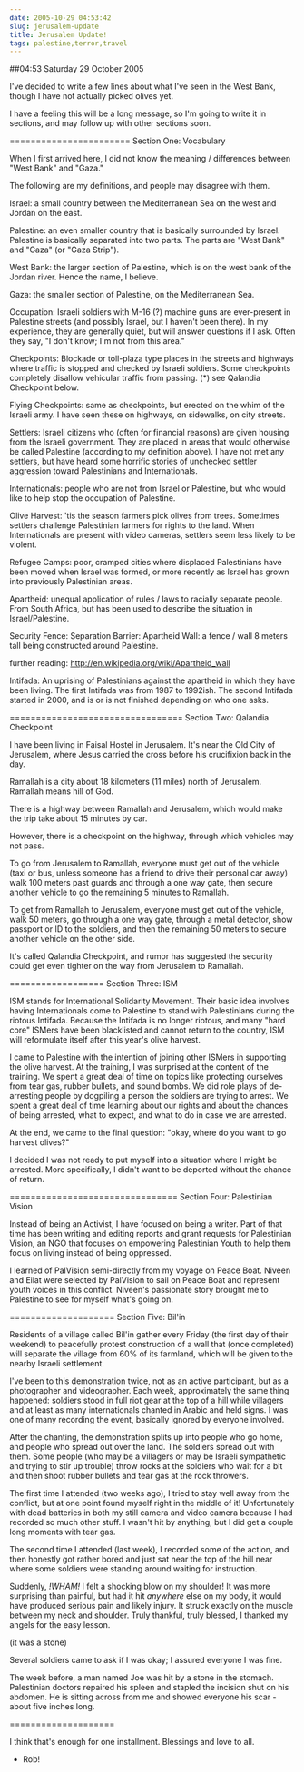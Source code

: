 ```yaml
---
date: 2005-10-29 04:53:42
slug: jerusalem-update
title: Jerusalem Update!
tags: palestine,terror,travel
---
```


##04:53 Saturday 29 October 2005

I've decided to write a few lines about what I've seen in the West Bank, though I have not actually picked olives yet.

I have a feeling this will be a long message, so I'm going to write it in sections, and may follow up with other sections soon.

=======================
Section One: Vocabulary

When I first arrived here, I did not know the meaning / differences between "West Bank" and "Gaza."

The following are my definitions, and people may disagree with them.

Israel: a small country between the Mediterranean Sea on the west and Jordan on the east.

Palestine: an even smaller country that is basically surrounded by Israel.  Palestine is basically separated into two parts.  The parts are "West Bank" and "Gaza" (or "Gaza Strip").

West Bank: the larger section of Palestine, which is on the west bank of the Jordan river.  Hence the name, I believe.

Gaza: the smaller section of Palestine, on the Mediterranean Sea.

Occupation: Israeli soldiers with M-16 (?) machine guns are ever-present in Palestine streets (and possibly Israel, but I haven't been there).  In my experience, they are generally quiet, but will answer questions if I ask.  Often they say, "I don't know; I'm not from this area."

Checkpoints: Blockade or toll-plaza type places in the streets and highways where traffic is stopped and checked by Israeli soldiers. Some checkpoints completely disallow vehicular traffic from passing. (*) see Qalandia Checkpoint below.

Flying Checkpoints: same as checkpoints, but erected on the whim of the Israeli army.  I have seen these on highways, on sidewalks, on city streets.

Settlers: Israeli citizens who (often for financial reasons) are given housing from the Israeli government.  They are placed in areas that would otherwise be called Palestine (according to my definition above).  I have not met any settlers, but have heard some horrific stories of unchecked settler aggression toward Palestinians and Internationals.

Internationals: people who are not from Israel or Palestine, but who would like to help stop the occupation of Palestine.

Olive Harvest: 'tis the season farmers pick olives from trees. Sometimes settlers challenge Palestinian farmers for rights to the land.  When Internationals are present with video cameras, settlers seem less likely to be violent.

Refugee Camps: poor, cramped cities where displaced Palestinians have been moved when Israel was formed, or more recently as Israel has grown into previously Palestinian areas.

Apartheid: unequal application of rules / laws to racially separate people.  From South Africa, but has been used to describe the situation in Israel/Palestine.

Security Fence:
Separation Barrier:
Apartheid Wall:  a fence / wall 8 meters tall being constructed around Palestine.

further reading: http://en.wikipedia.org/wiki/Apartheid_wall

Intifada: An uprising of Palestinians against the apartheid in which they have been living.  The first Intifada was from 1987 to 1992ish. The second Intifada started in 2000, and is or is not finished depending on who one asks.

=================================
Section Two:  Qalandia Checkpoint

I have been living in Faisal Hostel in Jerusalem.  It's near the Old City of Jerusalem, where Jesus carried the cross before his crucifixion back in the day.

Ramallah is a city about 18 kilometers (11 miles) north of Jerusalem. Ramallah means hill of God.

There is a highway between Ramallah and Jerusalem, which would make the trip take about 15 minutes by car.

However, there is a checkpoint on the highway, through which vehicles may not pass.

To go from Jerusalem to Ramallah, everyone must get out of the vehicle (taxi or bus, unless someone has a friend to drive their personal car away) walk 100 meters past guards and through a one way gate, then secure another vehicle to go the remaining 5 minutes to Ramallah.

To get from Ramallah to Jerusalem, everyone must get out of the vehicle, walk 50 meters, go through a one way gate, through a metal detector, show passport or ID to the soldiers, and then the remaining 50 meters to secure another vehicle on the other side.

It's called Qalandia Checkpoint, and rumor has suggested the security could get even tighter on the way from Jerusalem to Ramallah.

==================
Section Three: ISM

ISM stands for International Solidarity Movement.  Their basic idea involves having Internationals come to Palestine to stand with Palestinians during the riotous Intifada.  Because the Intifada is no longer riotous, and many "hard core" ISMers have been blacklisted and cannot return to the country, ISM will reformulate itself after this year's olive harvest.

I came to Palestine with the intention of joining other ISMers in supporting the olive harvest.  At the training, I was surprised at the content of the training.  We spent a great deal of time on topics like protecting ourselves from tear gas, rubber bullets, and sound bombs. We did role plays of de-arresting people by dogpiling a person the soldiers are trying to arrest.  We spent a great deal of time learning about our rights and about the chances of being arrested, what to expect, and what to do in case we are arrested.

At the end, we came to the final question: "okay, where do you want to go harvest olives?"

I decided I was not ready to put myself into a situation where I might be arrested.  More specifically, I didn't want to be deported without the chance of return.

================================
Section Four: Palestinian Vision

Instead of being an Activist, I have focused on being a writer.  Part of that time has been writing and editing reports and grant requests for Palestinian Vision, an NGO that focuses on empowering Palestinian Youth to help them focus on living instead of being oppressed.

I learned of PalVision semi-directly from my voyage on Peace Boat. Niveen and Eilat were selected by PalVision to sail on Peace Boat and represent youth voices in this conflict.  Niveen's passionate story brought me to Palestine to see for myself what's going on.

====================
Section Five: Bil'in

Residents of a village called Bil'in gather every Friday (the first day of their weekend) to peacefully protest construction of a wall that (once completed) will separate the village from 60% of its farmland, which will be given to the nearby Israeli settlement.

I've been to this demonstration twice, not as an active participant, but as a photographer and videographer.  Each week, approximately the same thing happened: soldiers stood in full riot gear at the top of a hill while villagers and at least as many internationals chanted in Arabic and held signs.  I was one of many recording the event, basically ignored by everyone involved.

After the chanting, the demonstration splits up into people who go home, and people who spread out over the land.  The soldiers spread out with them.  Some people (who may be a villagers or may be Israeli sympathetic and trying to stir up trouble) throw rocks at the soldiers who wait for a bit and then shoot rubber bullets and tear gas at the rock throwers.

The first time I attended (two weeks ago), I tried to stay well away from the conflict, but at one point found myself right in the middle of it!  Unfortunately with dead batteries in both my still camera and video camera because I had recorded so much other stuff.  I wasn't hit by anything, but I did get a couple long moments with tear gas.

The second time I attended (last week), I recorded some of the action, and then honestly got rather bored and just sat near the top of the hill near where some soldiers were standing around waiting for instruction.

Suddenly, _!*WHAM*!_ I felt a shocking blow on my shoulder!  It was more surprising than painful, but had it hit *anywhere* else on my body, it would have produced serious pain and likely injury.  It struck exactly on the muscle between my neck and shoulder.  Truly thankful, truly blessed, I thanked my angels for the easy lesson.

(it was a stone)

Several soldiers came to ask if I was okay; I assured everyone I was fine.

The week before, a man named Joe was hit by a stone in the stomach. Palestinian doctors repaired his spleen and stapled the incision shut on his abdomen.  He is sitting across from me and showed everyone his scar - about five inches long.

====================

I think that's enough for one installment.  Blessings and love to all.

- Rob!
